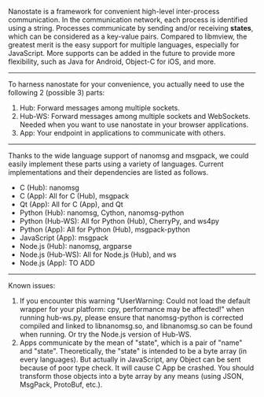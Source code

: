 Nanostate is a framework for convenient high-level inter-process communication.
In the communication network, each process is identified using a string. Processes communicate by sending and/or receiving **states**, which can be considered as a key-value pairs.
Compared to libmview, the greatest merit is the easy support for multiple languages, especially for JavaScript.
More supports can be added in the future to provide more flexibility, such as Java for Android, Object-C for iOS, and more.


----------

To harness nanostate for your convenience, you actually need to use the following 2 (possible 3) parts:

  1. Hub: Forward messages among multiple sockets. 
  2. Hub-WS: Forward messages among multiple sockets and WebSockets. Needed when you want to use nanostate in your browser applications.
  3. App: Your endpoint in applications to communicate with others.

----------

Thanks to the wide language support of nanomsg and msgpack, we could easily implement these parts using a variety of languages. 
Current implementations and their dependencies are listed as follows.

  - C (Hub): nanomsg
  - C (App): All for C (Hub), msgpack
  - Qt (App): All for C (App), and Qt
  - Python (Hub): nanomsg, Cython, nanomsg-python
  - Python (Hub-WS): All for Python (Hub), CherryPy, and ws4py
  - Python (App): All for Python (Hub), msgpack-python
  - JavaScript (App): msgpack
  - Node.js (Hub): nanomsg, argparse
  - Node.js (Hub-WS): All for Node.js (Hub), and ws
  - Node.js (App): TO ADD


----------

Known issues:

  1. If you encounter this warning "UserWarning: Could not load the default wrapper for your platform: cpy, performance may be affected!" when running hub-ws.py, please ensure that nanomsg-python is corrected compiled and linked to libnanomsg.so, and libnanomsg.so can be found when running. Or try the Node.js version of Hub-WS.
  2. Apps communicate by the mean of "state", which is a pair of "name" and "state". Theoretically, the "state" is intended to be a byte array (in every languages). But actually in JavaScript, any Object can be sent because of poor type check. It will cause C App be crashed. You should transform those objects into a byte array by any means (using JSON, MsgPack, ProtoBuf, etc.).
